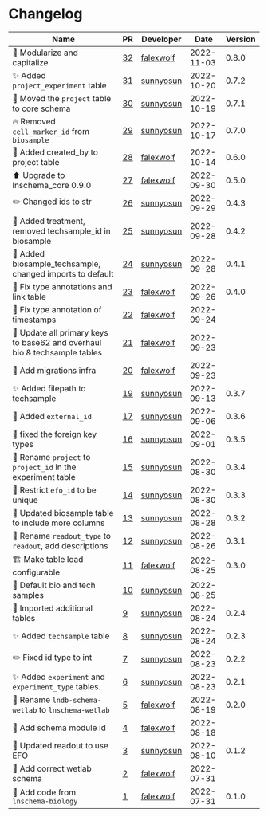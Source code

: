 # Changelog

<!-- prettier-ignore -->
Name | PR | Developer | Date | Version
--- | --- | --- | --- | ---
🎨 Modularize and capitalize | [32](https://github.com/laminlabs/lnschema-wetlab/pull/32) | [falexwolf](https://github.com/falexwolf) | 2022-11-03 | 0.8.0
✨ Added `project_experiment` table | [31](https://github.com/laminlabs/lnschema-wetlab/pull/31) | [sunnyosun](https://github.com/sunnyosun) | 2022-10-20 | 0.7.2
🚚 Moved the `project` table to core schema | [30](https://github.com/laminlabs/lnschema-wetlab/pull/30) | [sunnyosun](https://github.com/sunnyosun) | 2022-10-19 | 0.7.1
🔥 Removed `cell_marker_id` from `biosample` | [29](https://github.com/laminlabs/lnschema-wetlab/pull/29) | [sunnyosun](https://github.com/sunnyosun) | 2022-10-17 | 0.7.0
🚚 Added created_by to project table | [28](https://github.com/laminlabs/lnschema-wetlab/pull/28) | [falexwolf](https://github.com/falexwolf) | 2022-10-14 | 0.6.0
⬆️ Upgrade to lnschema_core 0.9.0 | [27](https://github.com/laminlabs/lnschema-wetlab/pull/27) | [falexwolf](https://github.com/falexwolf) | 2022-09-30 | 0.5.0
✏️ Changed ids to str | [26](https://github.com/laminlabs/lnschema-wetlab/pull/26) | [sunnyosun](https://github.com/sunnyosun) | 2022-09-29 | 0.4.3
🍱 Added treatment, removed techsample_id in biosample | [25](https://github.com/laminlabs/lnschema-wetlab/pull/25) | [sunnyosun](https://github.com/sunnyosun) | 2022-09-28 | 0.4.2
🎨 Added biosample_techsample, changed imports to default | [24](https://github.com/laminlabs/lnschema-wetlab/pull/24) | [sunnyosun](https://github.com/sunnyosun) | 2022-09-28 | 0.4.1
🎨 Fix type annotations and link table | [23](https://github.com/laminlabs/lnschema-wetlab/pull/23) | [falexwolf](https://github.com/falexwolf) | 2022-09-26 | 0.4.0
🐛 Fix type annotation of timestamps | [22](https://github.com/laminlabs/lnschema-wetlab/pull/22) | [falexwolf](https://github.com/falexwolf) | 2022-09-24 |
🎨 Update all primary keys to base62 and overhaul bio & techsample tables | [21](https://github.com/laminlabs/lnschema-wetlab/pull/21) | [falexwolf](https://github.com/falexwolf) | 2022-09-23 |
🍱 Add migrations infra | [20](https://github.com/laminlabs/lnschema-wetlab/pull/20) | [falexwolf](https://github.com/falexwolf) | 2022-09-23 |
✨ Added filepath to techsample | [19](https://github.com/laminlabs/lnschema-wetlab/pull/19) | [sunnyosun](https://github.com/sunnyosun) | 2022-09-13 | 0.3.7
🎨 Added `external_id` | [17](https://github.com/laminlabs/lnschema-wetlab/pull/17) | [sunnyosun](https://github.com/sunnyosun) | 2022-09-06 | 0.3.6
🐛 fixed the foreign key types | [16](https://github.com/laminlabs/lnschema-wetlab/pull/16) | [sunnyosun](https://github.com/sunnyosun) | 2022-09-01 | 0.3.5
🚚 Rename `project` to `project_id` in the experiment table | [15](https://github.com/laminlabs/lnschema-wetlab/pull/15) | [sunnyosun](https://github.com/sunnyosun) | 2022-08-30 | 0.3.4
🎨 Restrict `efo_id` to be unique | [14](https://github.com/laminlabs/lnschema-wetlab/pull/14) | [sunnyosun](https://github.com/sunnyosun) | 2022-08-30 | 0.3.3
🎨 Updated biosample table to include more columns | [13](https://github.com/laminlabs/lnschema-wetlab/pull/13) | [sunnyosun](https://github.com/sunnyosun) | 2022-08-28 | 0.3.2
🚚 Rename `readout_type` to `readout`, add descriptions | [12](https://github.com/laminlabs/lnschema-wetlab/pull/12) | [sunnyosun](https://github.com/sunnyosun) | 2022-08-26 | 0.3.1
🏗️ Make table load configurable | [11](https://github.com/laminlabs/lnschema-wetlab/pull/11) | [falexwolf](https://github.com/falexwolf) | 2022-08-25 | 0.3.0
🎨 Default bio and tech samples | [10](https://github.com/laminlabs/lnschema-wetlab/pull/10) | [sunnyosun](https://github.com/sunnyosun) | 2022-08-25 |
🐛 Imported additional tables | [9](https://github.com/laminlabs/lnschema-wetlab/pull/9) | [sunnyosun](https://github.com/sunnyosun) | 2022-08-24 | 0.2.4
✨ Added `techsample` table | [8](https://github.com/laminlabs/lnschema-wetlab/pull/8) | [sunnyosun](https://github.com/sunnyosun) | 2022-08-24 | 0.2.3
✏️ Fixed id type to int | [7](https://github.com/laminlabs/lnschema-wetlab/pull/7) | [sunnyosun](https://github.com/sunnyosun) | 2022-08-23 | 0.2.2
✨ Added `experiment` and `experiment_type` tables. | [6](https://github.com/laminlabs/lnschema-wetlab/pull/6) | [sunnyosun](https://github.com/sunnyosun) | 2022-08-23 | 0.2.1
🚚 Rename `lndb-schema-wetlab` to `lnschema-wetlab` | [5](https://github.com/laminlabs/lnschema-wetlab/pull/5) | [falexwolf](https://github.com/falexwolf) | 2022-08-19 | 0.2.0
🔧 Add schema module id | [4](https://github.com/laminlabs/lnschema-wetlab/pull/4) | [falexwolf](https://github.com/falexwolf) | 2022-08-18 |
🎨 Updated readout to use EFO | [3](https://github.com/laminlabs/lnschema-wetlab/pull/3) | [sunnyosun](https://github.com/sunnyosun) | 2022-08-10 | 0.1.2
🐛 Add correct wetlab schema | [2](https://github.com/laminlabs/lnschema-wetlab/pull/2) | [falexwolf](https://github.com/falexwolf) | 2022-07-31 |
🚚 Add code from `lnschema-biology` | [1](https://github.com/laminlabs/lnschema-wetlab/pull/1) | [falexwolf](https://github.com/falexwolf) | 2022-07-31 | 0.1.0
